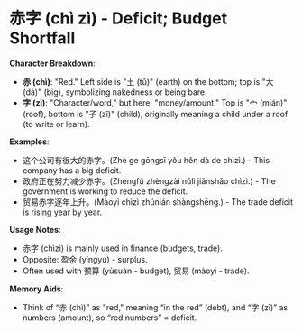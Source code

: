 # **赤字 (chì zì) - Deficit; Budget Shortfall**

**Character Breakdown**:  
- **赤 (chì)**: "Red." Left side is "土 (tǔ)" (earth) on the bottom; top is "大 (dà)" (big), symbolizing nakedness or being bare.  
- **字 (zì)**: "Character/word," but here, "money/amount." Top is "宀 (mián)" (roof), bottom is "子 (zǐ)" (child), originally meaning a child under a roof (to write or learn).

**Examples**:  
- 这个公司有很大的赤字。(Zhè ge gōngsī yǒu hěn dà de chìzì.) - This company has a big deficit.  
- 政府正在努力减少赤字。(Zhèngfǔ zhèngzài nǔlì jiǎnshǎo chìzì.) - The government is working to reduce the deficit.  
- 贸易赤字逐年上升。(Màoyì chìzì zhúnián shàngshēng.) - The trade deficit is rising year by year.

**Usage Notes**:  
- 赤字 (chìzì) is mainly used in finance (budgets, trade).  
- Opposite: 盈余 (yíngyú) - surplus.  
- Often used with 预算 (yùsuàn - budget), 贸易 (màoyì - trade).

**Memory Aids**:  
- Think of “赤 (chì)” as "red," meaning “in the red” (debt), and “字 (zì)” as numbers (amount), so “red numbers” = deficit.